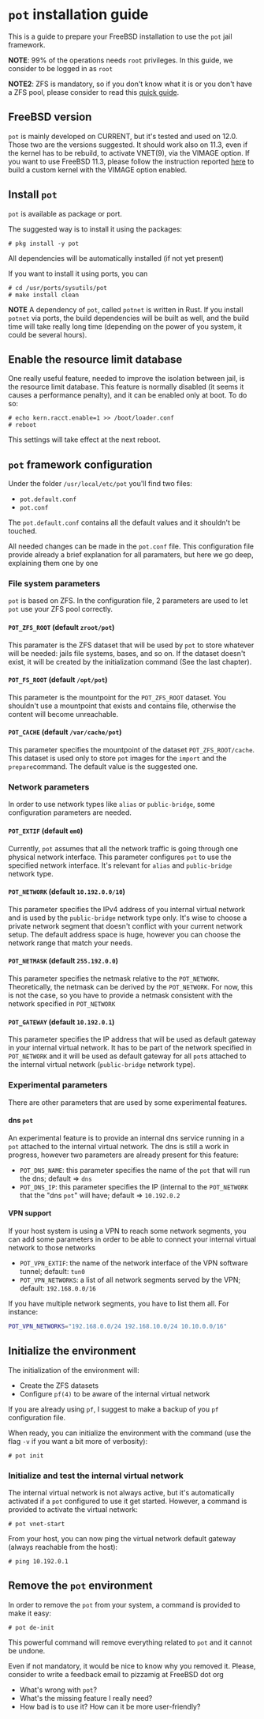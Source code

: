 # `pot` installation guide 

This is a guide to prepare your FreeBSD installation to use the `pot` jail framework.

**NOTE**: 99% of the operations needs `root` privileges. In this guide, we consider to be logged in as `root`

**NOTE2**: ZFS is mandatory, so if you don't know what it is or you don't have a ZFS pool, please consider to read this [quick guide](https://www.freebsd.org/doc/handbook/zfs-quickstart.html).

## FreeBSD version
`pot` is mainly developed on CURRENT, but it's tested and used on 12.0.
Those two are the versions suggested.
It should work also on 11.3, even if the kernel has to be rebuild, to activate VNET(9), via the VIMAGE option.
If you want to use FreeBSD 11.3, please follow the instruction reported [here](https://www.freebsd.org/doc/handbook/kernelconfig.html) to build a custom kernel with the VIMAGE option enabled.

## Install `pot`
`pot` is available as package or port.

The suggested way is to install it using the packages:
```console
# pkg install -y pot
```
All dependencies will be automatically installed (if not yet present)

If you want to install it using ports, you can
```console
# cd /usr/ports/sysutils/pot
# make install clean
```
**NOTE** A dependency of `pot`, called `potnet` is written in Rust. If you install `potnet` via ports, the build dependencies will be built as well, and the build time will take really long time (depending on the power of you system, it could be several hours).

## Enable the resource limit database
One really useful feature, needed to improve the isolation between jail, is the resource limit database.
This feature is normally disabled (it seems it causes a performance penalty), and it can be enabled only at boot.
To do so:
```console
# echo kern.racct.enable=1 >> /boot/loader.conf
# reboot
```
This settings will take effect at the next reboot.

## `pot` framework configuration

Under the folder `/usr/local/etc/pot` you'll find two files:
* `pot.default.conf`
* `pot.conf`

The `pot.default.conf` contains all the default values and it shouldn't be touched.

All needed changes can be made in the `pot.conf` file. 
This configuration file provide already a brief explanation for all paramaters, but here we go deep, explaining them one by one

### File system parameters
`pot` is based on ZFS. In the configuration file, 2 parameters are used to let `pot` use your ZFS pool correctly.
#### `POT_ZFS_ROOT` (default `zroot/pot`)
This paramater is the ZFS dataset that will be used by `pot` to store whatever will be needed: jails file systems, bases, and so on.
If the dataset doesn't exist, it will be created by the initialization command (See the last chapter).
#### `POT_FS_ROOT` (default `/opt/pot`)
This parameter is the mountpoint for the `POT_ZFS_ROOT` dataset. You shouldn't use a mountpoint that exists and contains file, otherwise the content will become unreachable.
#### `POT_CACHE` (default `/var/cache/pot`)
This parameter specifies the mountpoint of the dataset `POT_ZFS_ROOT/cache`. This dataset is used only to store `pot` images for the `import` and the `prepare`command. The default value is the suggested one.

### Network parameters
In order to use network types like `alias` or `public-bridge`, some configuration parameters are needed.

#### `POT_EXTIF` (default `em0`)
Currently, `pot` assumes that all the network traffic is going through one physical network interface.
This parameter configures `pot` to use the specified network interface.
It's relevant for `alias` and `public-bridge` network type.

#### `POT_NETWORK` (default `10.192.0.0/10`)
This parameter specifies the IPv4 address of you internal virtual network and is used by the `public-bridge` network type only.
It's wise to choose a private network segment that doesn't conflict with your current network setup.
The default address space is huge, however you can choose the network range that match your needs.

#### `POT_NETMASK` (default `255.192.0.0`)
This parameter specifies the netmask relative to the `POT_NETWORK`.
Theoretically, the netmask can be derived by the `POT_NETWORK`. For now, this is not the case, so you have to provide a netmask consistent with the network specified in `POT_NETWORK`

#### `POT_GATEWAY` (default `10.192.0.1`)
This parameter specifies the IP address that will be used as default gateway in your internal virtual network. It has to be part of the network specified in `POT_NETWORK` and it will be used as default gateway for all `pot`s attached to the internal virtual network (`public-bridge` network type).

### Experimental parameters
There are other parameters that are used by some experimental features.

#### dns `pot`
An experimental feature is to provide an internal dns service running in a `pot` attached to the internal virtual network.
The dns is still a work in progress, however two parameters are already present for this feature:
* `POT_DNS_NAME`: this parameter specifies the name of the `pot` that will run the dns; default => `dns`
* `POT_DNS_IP`: this parameter specifies the IP (internal to the `POT_NETWORK` that the "dns `pot`" will have; default => `10.192.0.2`

#### VPN support
If your host system is using a VPN to reach some network segments, you can add some parameters in order to be able to connect your internal virtual network to those networks

* `POT_VPN_EXTIF`: the name of the network interface of the VPN software tunnel; default: `tun0`
* `POT_VPN_NETWORKS`: a list of all network segments served by the VPN; default: `192.168.0.0/16`

If you have multiple network segments, you have to list them all. For instance:
```sh
POT_VPN_NETWORKS="192.168.0.0/24 192.168.10.0/24 10.10.0.0/16"
```

## Initialize the environment
The initialization of the environment will:
* Create the ZFS datasets
* Configure `pf(4)` to be aware of the internal virtual network

If you are already using `pf`, I suggest to make a backup of you `pf` configuration file.

When ready, you can initialize the environment with the command (use the flag `-v` if you want a bit more of verbosity):
```console
# pot init
```

### Initialize and test the internal virtual network
The internal virtual network is not always active, but it's automatically activated if a `pot` configured to use it get started.
However, a command is provided to activate the virtual network:

```console
# pot vnet-start
```

From your host, you can now ping the virtual network default gateway (always reachable from the host):
```console
# ping 10.192.0.1
```

## Remove the `pot` environment
In order to remove the `pot` from your system, a command is provided to make it easy:
```console
# pot de-init
```
This powerful command will remove everything related to `pot` and it cannot be undone.

Even if not mandatory, it would be nice to know why you removed it.
Please, consider to write a feedback email to pizzamig at FreeBSD dot org
* What's wrong with `pot`?
* What's the missing feature I really need?
* How bad is to use it? How can it be more user-friendly?
